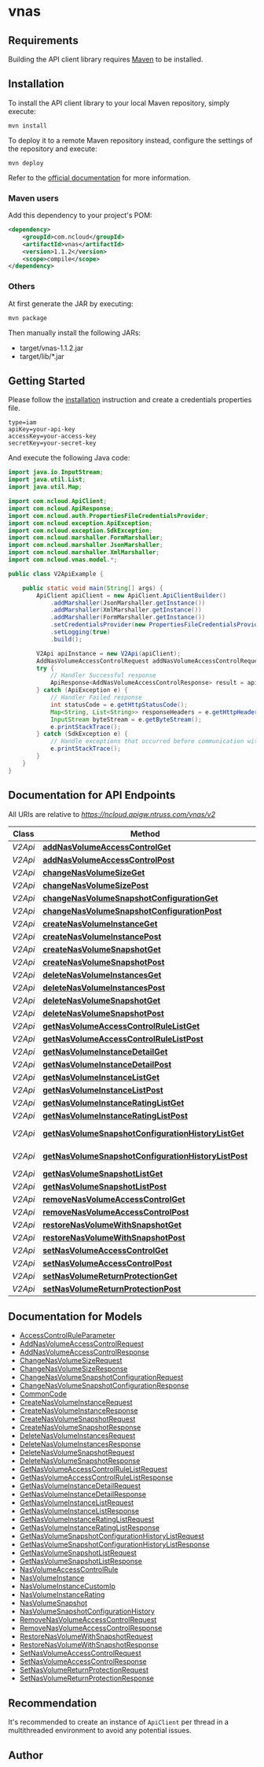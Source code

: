 # vnas

## Requirements

Building the API client library requires [Maven](https://maven.apache.org/) to be installed.

## Installation

To install the API client library to your local Maven repository, simply execute:

```shell
mvn install
```

To deploy it to a remote Maven repository instead, configure the settings of the repository and execute:

```shell
mvn deploy
```

Refer to the [official documentation](https://maven.apache.org/plugins/maven-deploy-plugin/usage.html) for more information.

### Maven users

Add this dependency to your project's POM:

```xml
<dependency>
	<groupId>com.ncloud</groupId>
	<artifactId>vnas</artifactId>
	<version>1.1.2</version>
	<scope>compile</scope>
</dependency>
```

### Others

At first generate the JAR by executing:

	mvn package

Then manually install the following JARs:

* target/vnas-1.1.2.jar
* target/lib/*.jar

## Getting Started

Please follow the [installation](#installation) instruction and create a credentials properties file.

```
type=iam
apiKey=your-api-key
accessKey=your-access-key
secretKey=your-secret-key
```

And execute the following Java code:

```java
import java.io.InputStream;
import java.util.List;
import java.util.Map;

import com.ncloud.ApiClient;
import com.ncloud.ApiResponse;
import com.ncloud.auth.PropertiesFileCredentialsProvider;
import com.ncloud.exception.ApiException;
import com.ncloud.exception.SdkException;
import com.ncloud.marshaller.FormMarshaller;
import com.ncloud.marshaller.JsonMarshaller;
import com.ncloud.marshaller.XmlMarshaller;
import com.ncloud.vnas.model.*;

public class V2ApiExample {

	public static void main(String[] args) {
		ApiClient apiClient = new ApiClient.ApiClientBuilder()
			.addMarshaller(JsonMarshaller.getInstance())
			.addMarshaller(XmlMarshaller.getInstance())
			.addMarshaller(FormMarshaller.getInstance())
			.setCredentialsProvider(new PropertiesFileCredentialsProvider("your-credentials-properties-file"))
			.setLogging(true)
			.build();

		V2Api apiInstance = new V2Api(apiClient);
		AddNasVolumeAccessControlRequest addNasVolumeAccessControlRequest = new AddNasVolumeAccessControlRequest(); // AddNasVolumeAccessControlRequest | addNasVolumeAccessControlRequest
		try {
			// Handler Successful response
			ApiResponse<AddNasVolumeAccessControlResponse> result = apiInstance.addNasVolumeAccessControlGet(addNasVolumeAccessControlRequest);
		} catch (ApiException e) {
			// Handler Failed response
			int statusCode = e.getHttpStatusCode();
			Map<String, List<String>> responseHeaders = e.getHttpHeaders();
			InputStream byteStream = e.getByteStream();
			e.printStackTrace();
		} catch (SdkException e) {
			// Handle exceptions that occurred before communication with the server
			e.printStackTrace();
		}
	}
}

```

## Documentation for API Endpoints

All URIs are relative to *https://ncloud.apigw.ntruss.com/vnas/v2*

Class | Method | HTTP request | Description
------------ | ------------- | ------------- | -------------
*V2Api* | [**addNasVolumeAccessControlGet**](docs/V2Api.md#addNasVolumeAccessControlGet) | **GET** /addNasVolumeAccessControl | 
*V2Api* | [**addNasVolumeAccessControlPost**](docs/V2Api.md#addNasVolumeAccessControlPost) | **POST** /addNasVolumeAccessControl | 
*V2Api* | [**changeNasVolumeSizeGet**](docs/V2Api.md#changeNasVolumeSizeGet) | **GET** /changeNasVolumeSize | 
*V2Api* | [**changeNasVolumeSizePost**](docs/V2Api.md#changeNasVolumeSizePost) | **POST** /changeNasVolumeSize | 
*V2Api* | [**changeNasVolumeSnapshotConfigurationGet**](docs/V2Api.md#changeNasVolumeSnapshotConfigurationGet) | **GET** /changeNasVolumeSnapshotConfiguration | 
*V2Api* | [**changeNasVolumeSnapshotConfigurationPost**](docs/V2Api.md#changeNasVolumeSnapshotConfigurationPost) | **POST** /changeNasVolumeSnapshotConfiguration | 
*V2Api* | [**createNasVolumeInstanceGet**](docs/V2Api.md#createNasVolumeInstanceGet) | **GET** /createNasVolumeInstance | 
*V2Api* | [**createNasVolumeInstancePost**](docs/V2Api.md#createNasVolumeInstancePost) | **POST** /createNasVolumeInstance | 
*V2Api* | [**createNasVolumeSnapshotGet**](docs/V2Api.md#createNasVolumeSnapshotGet) | **GET** /createNasVolumeSnapshot | 
*V2Api* | [**createNasVolumeSnapshotPost**](docs/V2Api.md#createNasVolumeSnapshotPost) | **POST** /createNasVolumeSnapshot | 
*V2Api* | [**deleteNasVolumeInstancesGet**](docs/V2Api.md#deleteNasVolumeInstancesGet) | **GET** /deleteNasVolumeInstances | 
*V2Api* | [**deleteNasVolumeInstancesPost**](docs/V2Api.md#deleteNasVolumeInstancesPost) | **POST** /deleteNasVolumeInstances | 
*V2Api* | [**deleteNasVolumeSnapshotGet**](docs/V2Api.md#deleteNasVolumeSnapshotGet) | **GET** /deleteNasVolumeSnapshot | 
*V2Api* | [**deleteNasVolumeSnapshotPost**](docs/V2Api.md#deleteNasVolumeSnapshotPost) | **POST** /deleteNasVolumeSnapshot | 
*V2Api* | [**getNasVolumeAccessControlRuleListGet**](docs/V2Api.md#getNasVolumeAccessControlRuleListGet) | **GET** /getNasVolumeAccessControlRuleList | 
*V2Api* | [**getNasVolumeAccessControlRuleListPost**](docs/V2Api.md#getNasVolumeAccessControlRuleListPost) | **POST** /getNasVolumeAccessControlRuleList | 
*V2Api* | [**getNasVolumeInstanceDetailGet**](docs/V2Api.md#getNasVolumeInstanceDetailGet) | **GET** /getNasVolumeInstanceDetail | 
*V2Api* | [**getNasVolumeInstanceDetailPost**](docs/V2Api.md#getNasVolumeInstanceDetailPost) | **POST** /getNasVolumeInstanceDetail | 
*V2Api* | [**getNasVolumeInstanceListGet**](docs/V2Api.md#getNasVolumeInstanceListGet) | **GET** /getNasVolumeInstanceList | 
*V2Api* | [**getNasVolumeInstanceListPost**](docs/V2Api.md#getNasVolumeInstanceListPost) | **POST** /getNasVolumeInstanceList | 
*V2Api* | [**getNasVolumeInstanceRatingListGet**](docs/V2Api.md#getNasVolumeInstanceRatingListGet) | **GET** /getNasVolumeInstanceRatingList | 
*V2Api* | [**getNasVolumeInstanceRatingListPost**](docs/V2Api.md#getNasVolumeInstanceRatingListPost) | **POST** /getNasVolumeInstanceRatingList | 
*V2Api* | [**getNasVolumeSnapshotConfigurationHistoryListGet**](docs/V2Api.md#getNasVolumeSnapshotConfigurationHistoryListGet) | **GET** /getNasVolumeSnapshotConfigurationHistoryList | 
*V2Api* | [**getNasVolumeSnapshotConfigurationHistoryListPost**](docs/V2Api.md#getNasVolumeSnapshotConfigurationHistoryListPost) | **POST** /getNasVolumeSnapshotConfigurationHistoryList | 
*V2Api* | [**getNasVolumeSnapshotListGet**](docs/V2Api.md#getNasVolumeSnapshotListGet) | **GET** /getNasVolumeSnapshotList | 
*V2Api* | [**getNasVolumeSnapshotListPost**](docs/V2Api.md#getNasVolumeSnapshotListPost) | **POST** /getNasVolumeSnapshotList | 
*V2Api* | [**removeNasVolumeAccessControlGet**](docs/V2Api.md#removeNasVolumeAccessControlGet) | **GET** /removeNasVolumeAccessControl | 
*V2Api* | [**removeNasVolumeAccessControlPost**](docs/V2Api.md#removeNasVolumeAccessControlPost) | **POST** /removeNasVolumeAccessControl | 
*V2Api* | [**restoreNasVolumeWithSnapshotGet**](docs/V2Api.md#restoreNasVolumeWithSnapshotGet) | **GET** /restoreNasVolumeWithSnapshot | 
*V2Api* | [**restoreNasVolumeWithSnapshotPost**](docs/V2Api.md#restoreNasVolumeWithSnapshotPost) | **POST** /restoreNasVolumeWithSnapshot | 
*V2Api* | [**setNasVolumeAccessControlGet**](docs/V2Api.md#setNasVolumeAccessControlGet) | **GET** /setNasVolumeAccessControl | 
*V2Api* | [**setNasVolumeAccessControlPost**](docs/V2Api.md#setNasVolumeAccessControlPost) | **POST** /setNasVolumeAccessControl | 
*V2Api* | [**setNasVolumeReturnProtectionGet**](docs/V2Api.md#setNasVolumeReturnProtectionGet) | **GET** /setNasVolumeReturnProtection | 
*V2Api* | [**setNasVolumeReturnProtectionPost**](docs/V2Api.md#setNasVolumeReturnProtectionPost) | **POST** /setNasVolumeReturnProtection | 


## Documentation for Models

 - [AccessControlRuleParameter](docs/AccessControlRuleParameter.md)
 - [AddNasVolumeAccessControlRequest](docs/AddNasVolumeAccessControlRequest.md)
 - [AddNasVolumeAccessControlResponse](docs/AddNasVolumeAccessControlResponse.md)
 - [ChangeNasVolumeSizeRequest](docs/ChangeNasVolumeSizeRequest.md)
 - [ChangeNasVolumeSizeResponse](docs/ChangeNasVolumeSizeResponse.md)
 - [ChangeNasVolumeSnapshotConfigurationRequest](docs/ChangeNasVolumeSnapshotConfigurationRequest.md)
 - [ChangeNasVolumeSnapshotConfigurationResponse](docs/ChangeNasVolumeSnapshotConfigurationResponse.md)
 - [CommonCode](docs/CommonCode.md)
 - [CreateNasVolumeInstanceRequest](docs/CreateNasVolumeInstanceRequest.md)
 - [CreateNasVolumeInstanceResponse](docs/CreateNasVolumeInstanceResponse.md)
 - [CreateNasVolumeSnapshotRequest](docs/CreateNasVolumeSnapshotRequest.md)
 - [CreateNasVolumeSnapshotResponse](docs/CreateNasVolumeSnapshotResponse.md)
 - [DeleteNasVolumeInstancesRequest](docs/DeleteNasVolumeInstancesRequest.md)
 - [DeleteNasVolumeInstancesResponse](docs/DeleteNasVolumeInstancesResponse.md)
 - [DeleteNasVolumeSnapshotRequest](docs/DeleteNasVolumeSnapshotRequest.md)
 - [DeleteNasVolumeSnapshotResponse](docs/DeleteNasVolumeSnapshotResponse.md)
 - [GetNasVolumeAccessControlRuleListRequest](docs/GetNasVolumeAccessControlRuleListRequest.md)
 - [GetNasVolumeAccessControlRuleListResponse](docs/GetNasVolumeAccessControlRuleListResponse.md)
 - [GetNasVolumeInstanceDetailRequest](docs/GetNasVolumeInstanceDetailRequest.md)
 - [GetNasVolumeInstanceDetailResponse](docs/GetNasVolumeInstanceDetailResponse.md)
 - [GetNasVolumeInstanceListRequest](docs/GetNasVolumeInstanceListRequest.md)
 - [GetNasVolumeInstanceListResponse](docs/GetNasVolumeInstanceListResponse.md)
 - [GetNasVolumeInstanceRatingListRequest](docs/GetNasVolumeInstanceRatingListRequest.md)
 - [GetNasVolumeInstanceRatingListResponse](docs/GetNasVolumeInstanceRatingListResponse.md)
 - [GetNasVolumeSnapshotConfigurationHistoryListRequest](docs/GetNasVolumeSnapshotConfigurationHistoryListRequest.md)
 - [GetNasVolumeSnapshotConfigurationHistoryListResponse](docs/GetNasVolumeSnapshotConfigurationHistoryListResponse.md)
 - [GetNasVolumeSnapshotListRequest](docs/GetNasVolumeSnapshotListRequest.md)
 - [GetNasVolumeSnapshotListResponse](docs/GetNasVolumeSnapshotListResponse.md)
 - [NasVolumeAccessControlRule](docs/NasVolumeAccessControlRule.md)
 - [NasVolumeInstance](docs/NasVolumeInstance.md)
 - [NasVolumeInstanceCustomIp](docs/NasVolumeInstanceCustomIp.md)
 - [NasVolumeInstanceRating](docs/NasVolumeInstanceRating.md)
 - [NasVolumeSnapshot](docs/NasVolumeSnapshot.md)
 - [NasVolumeSnapshotConfigurationHistory](docs/NasVolumeSnapshotConfigurationHistory.md)
 - [RemoveNasVolumeAccessControlRequest](docs/RemoveNasVolumeAccessControlRequest.md)
 - [RemoveNasVolumeAccessControlResponse](docs/RemoveNasVolumeAccessControlResponse.md)
 - [RestoreNasVolumeWithSnapshotRequest](docs/RestoreNasVolumeWithSnapshotRequest.md)
 - [RestoreNasVolumeWithSnapshotResponse](docs/RestoreNasVolumeWithSnapshotResponse.md)
 - [SetNasVolumeAccessControlRequest](docs/SetNasVolumeAccessControlRequest.md)
 - [SetNasVolumeAccessControlResponse](docs/SetNasVolumeAccessControlResponse.md)
 - [SetNasVolumeReturnProtectionRequest](docs/SetNasVolumeReturnProtectionRequest.md)
 - [SetNasVolumeReturnProtectionResponse](docs/SetNasVolumeReturnProtectionResponse.md)


## Recommendation

It's recommended to create an instance of `ApiClient` per thread in a multithreaded environment to avoid any potential issues.

## Author



